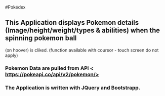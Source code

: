 #Pokédex

## This Application displays Pokemon details (Image/height/weight/types & abilities) when the spinning pokemon ball
(on hoover) is cliked. (function available with coursor - touch screen do not apply)

### Pokemon Data are pulled from API < https://pokeapi.co/api/v2/pokemon/>
### The Application is written with JQuery and Bootstrapp.
